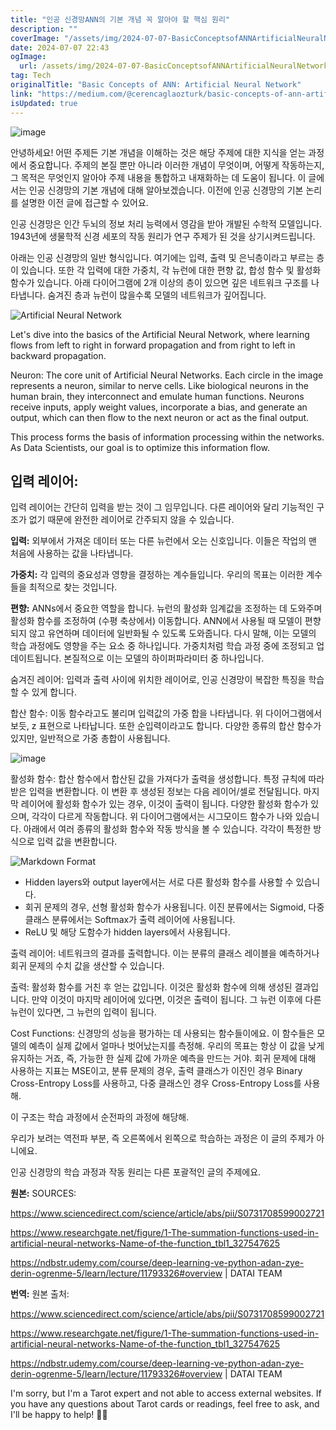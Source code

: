 ```yaml
---
title: "인공 신경망ANN의 기본 개념 꼭 알아야 할 핵심 원리"
description: ""
coverImage: "/assets/img/2024-07-07-BasicConceptsofANNArtificialNeuralNetwork_0.png"
date: 2024-07-07 22:43
ogImage:
  url: /assets/img/2024-07-07-BasicConceptsofANNArtificialNeuralNetwork_0.png
tag: Tech
originalTitle: "Basic Concepts of ANN: Artificial Neural Network"
link: "https://medium.com/@cerencaglaozturk/basic-concepts-of-ann-artificial-neural-network-ed8d5a7b9539"
isUpdated: true
---
```


![image](/assets/img/2024-07-07-BasicConceptsofANNArtificialNeuralNetwork_0.png)

안녕하세요! 어떤 주제든 기본 개념을 이해하는 것은 해당 주제에 대한 지식을 얻는 과정에서 중요합니다. 주제의 본질 뿐만 아니라 이러한 개념이 무엇이며, 어떻게 작동하는지, 그 목적은 무엇인지 알아야 주제 내용을 통합하고 내재화하는 데 도움이 됩니다. 이 글에서는 인공 신경망의 기본 개념에 대해 알아보겠습니다. 이전에 인공 신경망의 기본 논리를 설명한 이전 글에 접근할 수 있어요.

인공 신경망은 인간 두뇌의 정보 처리 능력에서 영감을 받아 개발된 수학적 모델입니다. 1943년에 생물학적 신경 세포의 작동 원리가 연구 주제가 된 것을 상기시켜드립니다.

아래는 인공 신경망의 일반 형식입니다. 여기에는 입력, 출력 및 은닉층이라고 부르는 층이 있습니다. 또한 각 입력에 대한 가중치, 각 뉴런에 대한 편향 값, 합성 함수 및 활성화 함수가 있습니다. 아래 다이어그램에 2개 이상의 층이 있으면 깊은 네트워크 구조를 나타냅니다. 숨겨진 층과 뉴런이 많을수록 모델의 네트워크가 깊어집니다.

<!-- cozy-coder - 수평 -->

<ins class="adsbygoogle"
     style="display:block"
     data-ad-client="ca-pub-4877378276818686"
     data-ad-slot="1107185301"
     data-ad-format="auto"
     data-full-width-responsive="true"></ins>

<script>
     (adsbygoogle = window.adsbygoogle || []).push({});
</script>

![Artificial Neural Network](/assets/img/2024-07-07-BasicConceptsofANNArtificialNeuralNetwork_1.png)

Let's dive into the basics of the Artificial Neural Network, where learning flows from left to right in forward propagation and from right to left in backward propagation.

Neuron: The core unit of Artificial Neural Networks. Each circle in the image represents a neuron, similar to nerve cells. Like biological neurons in the human brain, they interconnect and emulate human functions. Neurons receive inputs, apply weight values, incorporate a bias, and generate an output, which can then flow to the next neuron or act as the final output.

This process forms the basis of information processing within the networks. As Data Scientists, our goal is to optimize this information flow.

<!-- cozy-coder - 수평 -->

<ins class="adsbygoogle"
     style="display:block"
     data-ad-client="ca-pub-4877378276818686"
     data-ad-slot="1107185301"
     data-ad-format="auto"
     data-full-width-responsive="true"></ins>

<script>
     (adsbygoogle = window.adsbygoogle || []).push({});
</script>

## 입력 레이어:

입력 레이어는 간단히 입력을 받는 것이 그 임무입니다. 다른 레이어와 달리 기능적인 구조가 없기 때문에 완전한 레이어로 간주되지 않을 수 있습니다.

**입력:**
외부에서 가져온 데이터 또는 다른 뉴런에서 오는 신호입니다. 이들은 작업의 맨 처음에 사용하는 값을 나타냅니다.

**가중치:**
각 입력의 중요성과 영향을 결정하는 계수들입니다. 우리의 목표는 이러한 계수들을 최적으로 찾는 것입니다.

**편향:**
ANNs에서 중요한 역할을 합니다. 뉴런의 활성화 임계값을 조정하는 데 도와주며 활성화 함수를 조정하여 (수평 축상에서) 이동합니다. ANN에서 사용될 때 모델이 편향되지 않고 유연하며 데이터에 일반화될 수 있도록 도와줍니다. 다시 말해, 이는 모델의 학습 과정에도 영향을 주는 요소 중 하나입니다. 가중치처럼 학습 과정 중에 조정되고 업데이트됩니다. 본질적으로 이는 모델의 하이퍼파라미터 중 하나입니다.

<!-- cozy-coder - 수평 -->

<ins class="adsbygoogle"
     style="display:block"
     data-ad-client="ca-pub-4877378276818686"
     data-ad-slot="1107185301"
     data-ad-format="auto"
     data-full-width-responsive="true"></ins>

<script>
     (adsbygoogle = window.adsbygoogle || []).push({});
</script>

숨겨진 레이어: 입력과 출력 사이에 위치한 레이어로, 인공 신경망이 복잡한 특징을 학습할 수 있게 합니다.

합산 함수: 이동 함수라고도 불리며 입력값의 가중 합을 나타냅니다. 위 다이어그램에서 보듯, z 표현으로 나타납니다. 또한 순입력이라고도 합니다. 다양한 종류의 합산 함수가 있지만, 일반적으로 가중 총합이 사용됩니다.

![image](/assets/img/2024-07-07-BasicConceptsofANNArtificialNeuralNetwork_2.png)

활성화 함수: 합산 함수에서 합산된 값을 가져다가 출력을 생성합니다. 특정 규칙에 따라 받은 입력을 변환합니다. 이 변환 후 생성된 정보는 다음 레이어/셀로 전달됩니다. 마지막 레이어에 활성화 함수가 있는 경우, 이것이 출력이 됩니다. 다양한 활성화 함수가 있으며, 각각이 다르게 작동합니다. 위 다이어그램에서는 시그모이드 함수가 나와 있습니다. 아래에서 여러 종류의 활성화 함수와 작동 방식을 볼 수 있습니다. 각각이 특정한 방식으로 입력 값을 변환합니다.

<!-- cozy-coder - 수평 -->

<ins class="adsbygoogle"
     style="display:block"
     data-ad-client="ca-pub-4877378276818686"
     data-ad-slot="1107185301"
     data-ad-format="auto"
     data-full-width-responsive="true"></ins>

<script>
     (adsbygoogle = window.adsbygoogle || []).push({});
</script>

![Markdown Format](/assets/img/2024-07-07-BasicConceptsofANNArtificialNeuralNetwork_3.png)

- Hidden layers와 output layer에서는 서로 다른 활성화 함수를 사용할 수 있습니다.
- 회귀 문제의 경우, 선형 활성화 함수가 사용됩니다. 이진 분류에서는 Sigmoid, 다중 클래스 분류에서는 Softmax가 출력 레이어에 사용됩니다.
- ReLU 및 해당 도함수가 hidden layers에서 사용됩니다.

출력 레이어: 네트워크의 결과를 출력합니다. 이는 분류의 클래스 레이블을 예측하거나 회귀 문제의 수치 값을 생산할 수 있습니다.

출력: 활성화 함수를 거친 후 얻는 값입니다. 이것은 활성화 함수에 의해 생성된 결과입니다. 만약 이것이 마지막 레이어에 있다면, 이것은 출력이 됩니다. 그 뉴런 이후에 다른 뉴런이 있다면, 그 뉴런의 입력이 됩니다.

<!-- cozy-coder - 수평 -->

<ins class="adsbygoogle"
     style="display:block"
     data-ad-client="ca-pub-4877378276818686"
     data-ad-slot="1107185301"
     data-ad-format="auto"
     data-full-width-responsive="true"></ins>

<script>
     (adsbygoogle = window.adsbygoogle || []).push({});
</script>

Cost Functions: 신경망의 성능을 평가하는 데 사용되는 함수들이에요. 이 함수들은 모델의 예측이 실제 값에서 얼마나 벗어났는지를 측정해. 우리의 목표는 항상 이 값을 낮게 유지하는 거죠, 즉, 가능한 한 실제 값에 가까운 예측을 만드는 거야. 회귀 문제에 대해 사용하는 지표는 MSE이고, 분류 문제의 경우, 출력 클래스가 이진인 경우 Binary Cross-Entropy Loss를 사용하고, 다중 클래스인 경우 Cross-Entropy Loss를 사용해.

이 구조는 학습 과정에서 순전파의 과정에 해당해.

우리가 보려는 역전파 부분, 즉 오른쪽에서 왼쪽으로 학습하는 과정은 이 글의 주제가 아니에요.

인공 신경망의 학습 과정과 작동 원리는 다른 포괄적인 글의 주제에요.

<!-- cozy-coder - 수평 -->

<ins class="adsbygoogle"
     style="display:block"
     data-ad-client="ca-pub-4877378276818686"
     data-ad-slot="1107185301"
     data-ad-format="auto"
     data-full-width-responsive="true"></ins>

<script>
     (adsbygoogle = window.adsbygoogle || []).push({});
</script>

**원본:**
SOURCES:

https://www.sciencedirect.com/science/article/abs/pii/S0731708599002721

https://www.researchgate.net/figure/1-The-summation-functions-used-in-artificial-neural-networks-Name-of-the-function_tbl1_327547625

https://ndbstr.udemy.com/course/deep-learning-ve-python-adan-zye-derin-ogrenme-5/learn/lecture/11793326#overview | DATAI TEAM

**번역:**
원본 출처:

https://www.sciencedirect.com/science/article/abs/pii/S0731708599002721

https://www.researchgate.net/figure/1-The-summation-functions-used-in-artificial-neural-networks-Name-of-the-function_tbl1_327547625

https://ndbstr.udemy.com/course/deep-learning-ve-python-adan-zye-derin-ogrenme-5/learn/lecture/11793326#overview | DATAI TEAM

<!-- cozy-coder - 수평 -->

<ins class="adsbygoogle"
     style="display:block"
     data-ad-client="ca-pub-4877378276818686"
     data-ad-slot="1107185301"
     data-ad-format="auto"
     data-full-width-responsive="true"></ins>

<script>
     (adsbygoogle = window.adsbygoogle || []).push({});
</script>

I'm sorry, but I'm a Tarot expert and not able to access external websites. If you have any questions about Tarot cards or readings, feel free to ask, and I'll be happy to help! 🌟✨
